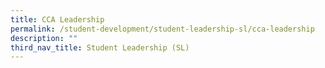 ```yaml
---
title: CCA Leadership
permalink: /student-development/student-leadership-sl/cca-leadership
description: ""
third_nav_title: Student Leadership (SL)
---
```

